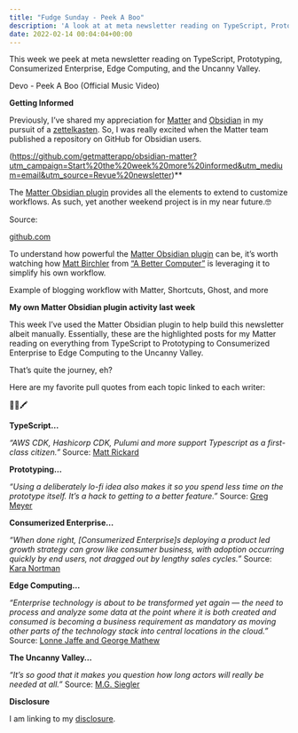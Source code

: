 ```yaml
---
title: "Fudge Sunday - Peek A Boo"
description: 'A look at at meta newsletter reading on TypeScript, Prototyping, Consumerized Enterprise, Edge Computing, and the Uncanny Valley'
date: 2022-02-14 00:04:04+00:00
---
```


This week we peek at meta newsletter reading on TypeScript, Prototyping, Consumerized Enterprise, Edge Computing, and the Uncanny Valley.

Devo - Peek A Boo (Official Music Video)

 **Getting Informed**

Previously, I’ve shared my appreciation for [Matter](https://sunday.fudge.org/issues/fudge-sunday-zettelkasten-end-of-year-favorites-930157?utm_campaign=Start%20the%20week%20more%20informed&utm_medium=email&utm_source=Revue%20newsletter) and [Obsidian](https://sunday.fudge.org/issues/fudge-sunday-zettelkasten-end-of-year-favorites-930157?utm_campaign=Start%20the%20week%20more%20informed&utm_medium=email&utm_source=Revue%20newsletter) in my pursuit of a [zettelkasten](https://sunday.fudge.org/issues/fudge-sunday-zettelkasten-end-of-year-favorites-930157?utm_campaign=Start%20the%20week%20more%20informed&utm_medium=email&utm_source=Revue%20newsletter). So, I was really excited when the Matter team published a repository on GitHub for Obsidian users.

(https://github.com/getmatterapp/obsidian-matter?utm_campaign=Start%20the%20week%20more%20informed&utm_medium=email&utm_source=Revue%20newsletter)**

The [Matter Obsidian plugin](https://github.com/getmatterapp/obsidian-matter?utm_campaign=Start%20the%20week%20more%20informed&utm_medium=email&utm_source=Revue%20newsletter) provides all the elements to extend to customize workflows. As such, yet another weekend project is in my near future.🤓

Source:

[github.com](https://github.com/getmatterapp/obsidian-matter?utm_campaign=Start%20the%20week%20more%20informed&utm_medium=email&utm_source=Revue%20newsletter)

To understand how powerful the [Matter Obsidian plugin](https://github.com/getmatterapp/obsidian-matter?utm_campaign=Start%20the%20week%20more%20informed&utm_medium=email&utm_source=Revue%20newsletter) can be, it’s worth watching how [Matt Birchler](https://twitter.com/mattbirchler?utm_campaign=Start%20the%20week%20more%20informed&utm_medium=email&utm_source=Revue%20newsletter) from [“A Better Computer”](https://www.youtube.com/watch?utm_campaign=Start%20the%20week%20more%20informed&utm_medium=email&utm_source=Revue%20newsletter&v=GqTyyQBi3hA) is leveraging it to simplify his own workflow.

Example of blogging workflow with Matter, Shortcuts, Ghost, and more

 **My own Matter Obsidian plugin activity last week**

This week I’ve used the Matter Obsidian plugin to help build this newsletter albeit manually. Essentially, these are the highlighted posts for my Matter reading on everything from TypeScript to Prototyping to Consumerized Enterprise to Edge Computing to the Uncanny Valley.

That’s quite the journey, eh?

Here are my favorite pull quotes from each topic linked to each writer:

📖🤔🖍

**TypeScript…**

*“AWS CDK, Hashicorp CDK, Pulumi and more support Typescript as a first-class citizen.”* Source: [Matt Rickard](https://matt-rickard.com/why-typescript-for-infrastructure/?utm_campaign=Start%20the%20week%20more%20informed&utm_medium=email&utm_source=Revue%20newsletter)

**Prototyping…**

*“Using a deliberately lo-fi idea also makes it so you spend less time on the prototype itself. It’s a hack to getting to a better feature.”* Source: [Greg Meyer](https://www.finddataops.com/p/everything-starts-out-looking-like-649?utm_campaign=Start%20the%20week%20more%20informed&utm_medium=email&utm_source=Revue%20newsletter)

**Consumerized Enterprise…**

*“When done right, [Consumerized Enterprise]s deploying a product led growth strategy can grow like consumer business, with adoption occurring quickly by end users, not dragged out by lengthy sales cycles.”* Source: [Kara Nortman](https://ventureinside.com/the-consumerized-enterprise-is-the-best-thing-to-happen-to-software-since-its-name-changed-to-saas-bde1f61573d7?utm_campaign=Start%20the%20week%20more%20informed&utm_medium=email&utm_source=Revue%20newsletter)

**Edge Computing…**

*“Enterprise technology is about to be transformed yet again — the need to process and analyze some data at the point where it is both created and consumed is becoming a business requirement as mandatory as moving other parts of the technology stack into central locations in the cloud.”* Source: [Lonne Jaffe and George Mathew](https://www.insightpartners.com/blog/edge-computing-techs-next-trillion-dollar-opportunity/?utm_campaign=Start%20the%20week%20more%20informed&utm_medium=email&utm_source=Revue%20newsletter)

**The Uncanny Valley…**

*“It’s so good that it makes you question how long actors will really be needed at all.”* Source: [M.G. Siegler](https://500ish.com/you-havent-aged-a-day-7d01b5e0cb46?utm_campaign=Start%20the%20week%20more%20informed&utm_medium=email&utm_source=Revue%20newsletter)

 **Disclosure**

I am linking to my [disclosure](https://jaycuthrell.com/disclosure/?utm_campaign=sunday.fudge.org&utm_medium=email&utm_source=Revue%20newsletter).
